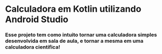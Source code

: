 # Calculadora em Kotlin utilizando Android Studio

### Esse projeto tem como intuito tornar uma calculadora simples desenvolvida em sala de aula, e tornar a mesma em uma calculadora cientifica!
